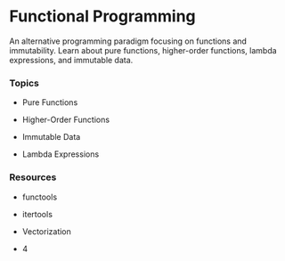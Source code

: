 # Functional Programming

An alternative programming paradigm focusing on functions and immutability. Learn about pure functions, higher-order functions, lambda expressions, and immutable data.

### Topics

- Pure Functions

- Higher-Order Functions

- Immutable Data

- Lambda Expressions


### Resources

- functools

- itertools

- Vectorization

- 4
